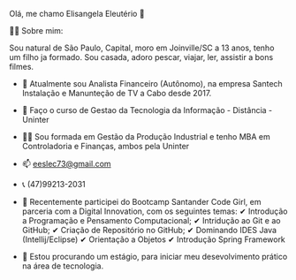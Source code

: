 Olá, me chamo Elisangela Eleutério 👋

🤷‍♂️ Sobre mim:

Sou natural de São Paulo, Capital, moro em Joinville/SC a 13 anos, tenho um filho ja formado.
Sou casada, adoro pescar, viajar, ler, assistir a bons filmes.

- 🔭 Atualmente sou Analista Financeiro (Autônomo), na empresa Santech Instalação e Manunteção de TV a Cabo desde 2017.
- 🌱 Faço o curso de Gestao da Tecnologia da Informação - Distância - Uninter
- 👩‍🎓 Sou formada em Gestão da Produção Industrial e tenho MBA em Controladoria e Finanças, ambos pela Uninter
- 📫 eeslec73@gmail.com
- 📞 (47)99213-2031

- 👯 Recentemente participei do Bootcamp Santander Code Girl, em parceria com a Digital Innovation, com os seguintes temas:
✔ Introdução a Programação e Pensamento Computacional;
✔ Intridução ao Git e ao GitHub;
✔ Criação de Repositório no GitHub;
✔ Dominando IDES Java (Intellij/Eclipse)
✔ Orientação a Objetos
✔ Introdução Spring Framework



- 🤔 Estou procurando um estágio, para iniciar meu desevolvimento prático na área de tecnologia.
